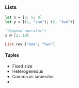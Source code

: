 ### Lists
```ocaml
let x = [3; 5; 9]
let y = [(1, "one"); (2, "two")]

(*Append operator*)
x @ [2; 10]

List.rev ["one"; "two"]
```
#### Tuples
- Fixed size
- Heterogeneous
- Comma as seperator
- 

